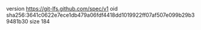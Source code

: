 version https://git-lfs.github.com/spec/v1
oid sha256:3641c0622e7ece1db479a06fdf4418dd1019922ff07af507e099b29b39481b30
size 184
